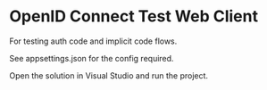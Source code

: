 # OpenID Connect Test Web Client

For testing auth code and implicit code flows.

See appsettings.json for the config required.

Open the solution in Visual Studio and run the project.